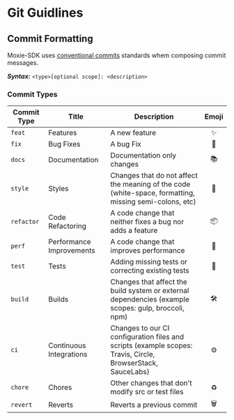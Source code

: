 # Git Guidlines

 ## Commit Formatting
 Moxie-SDK uses [conventional commits](https://www.conventionalcommits.org/en/v1.0.0/) standards whem composing commit messages.

 ***Syntax:***  ``` <type>[optional scope]: <description> ```

 ### Commit Types
 | Commit Type | Title                    | Description                                                                                                 | Emoji  |
| ----------- | ------------------------ | ----------------------------------------------------------------------------------------------------------- |:------:|
| `feat`      | Features                 | A new feature                                                                                               | ✨     |
| `fix`       | Bug Fixes                | A bug Fix                                                                                                   | 🐛     |
| `docs`      | Documentation            | Documentation only changes                                                                                  | 📚     |
| `style`     | Styles                   | Changes that do not affect the meaning of the code (white-space, formatting, missing semi-colons, etc)      | 💎     |
| `refactor`  | Code Refactoring         | A code change that neither fixes a bug nor adds a feature                                                   | 📦     |
| `perf`      | Performance Improvements | A code change that improves performance                                                                     | 🚀     |
| `test`      | Tests                    | Adding missing tests or correcting existing tests                                                           | 🚨     |
| `build`     | Builds                   | Changes that affect the build system or external dependencies (example scopes: gulp, broccoli, npm)         | 🛠     |
| `ci`        | Continuous Integrations  | Changes to our CI configuration files and scripts (example scopes: Travis, Circle, BrowserStack, SauceLabs) | ⚙️     |
| `chore`     | Chores                   | Other changes that don't modify src or test files                                                           | ♻️     |
| `revert`    | Reverts                  | Reverts a previous commit                                                                                   | 🗑     |